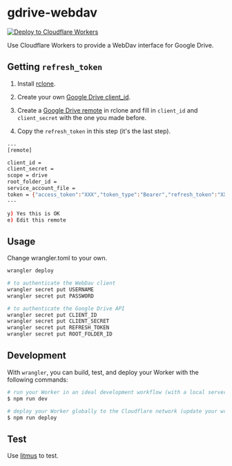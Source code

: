 # gdrive-webdav

[![Deploy to Cloudflare Workers](https://deploy.workers.cloudflare.com/button)](https://deploy.workers.cloudflare.com/?url=https://github.com/colobas/gdrive-webdav)

Use Cloudflare Workers to provide a WebDav interface for Google Drive.

## Getting `refresh_token`

1. Install [rclone](https://rclone.org/downloads/).

2. Create your own [Google Drive client_id](https://rclone.org/drive/#making-your-own-client-id).

3. Create a [Google Drive remote](https://rclone.org/drive/#configuration) in rclone and fill in `client_id` and `client_secret` with the one you made before.

4. Copy the `refresh_token` in this step (it's the last step).

```bash
...
[remote]

client_id =
client_secret =
scope = drive
root_folder_id =
service_account_file =
token = {"access_token":"XXX","token_type":"Bearer","refresh_token":"XXX","expiry":"2014-03-16T13:57:58.955387075Z"}
---

y) Yes this is OK
e) Edit this remote
```

## Usage

Change wrangler.toml to your own.

```bash
wrangler deploy

# to authenticate the WebDav client
wrangler secret put USERNAME
wrangler secret put PASSWORD

# to authenticate the Google Drive API
wrangler secret put CLIENT_ID
wrangler secret put CLIENT_SECRET
wrangler secret put REFRESH_TOKEN
wrangler secret put ROOT_FOLDER_ID
```

## Development

With `wrangler`, you can build, test, and deploy your Worker with the following commands:

```sh
# run your Worker in an ideal development workflow (with a local server, file watcher & more)
$ npm run dev

# deploy your Worker globally to the Cloudflare network (update your wrangler.toml file for configuration)
$ npm run deploy
```

## Test

Use [litmus](https://github.com/notroj/litmus) to test.
